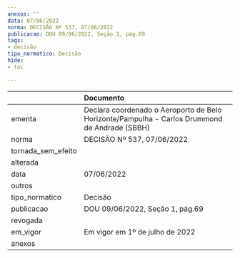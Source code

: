 ```yaml
---
anexos: ''
data: 07/06/2022
norma: DECISÃO Nº 537, 07/06/2022
publicacao: DOU 09/06/2022, Seção 1, pág.69
tags:
- decisão
tipo_normatico: Decisão
hide: 
- toc 
 
---
```


|                    | Documento                                                                                     |
|:-------------------|:----------------------------------------------------------------------------------------------|
| ementa             | Declara coordenado o Aeroporto de Belo Horizonte/Pampulha - Carlos Drummond de Andrade (SBBH) |
| norma              | DECISÃO Nº 537, 07/06/2022                                                                    |
| tornada_sem_efeito |                                                                                               |
| alterada           |                                                                                               |
| data               | 07/06/2022                                                                                    |
| outros             |                                                                                               |
| tipo_normatico     | Decisão                                                                                       |
| publicacao         | DOU 09/06/2022, Seção 1, pág.69                                                               |
| revogada           |                                                                                               |
| em_vigor           | Em vigor em 1º de julho de 2022                                                               |
| anexos             |                                                                                               |